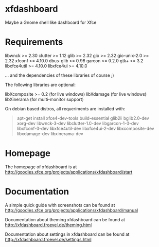 xfdashboard
===========

Maybe a Gnome shell like dashboard for Xfce


Requirements
============

libwnck >= 2.30
clutter >= 1.12
glib >= 2.32
gio >= 2.32
gio-unix-2.0 >= 2.32
xfconf >= 4.10.0
dbus-glib >= 0.98
garcon >= 0.2.0
gtk+ >= 3.2
libxfce4util >= 4.10.0
libxfce4ui >= 4.10.0

... and the dependencies of these libraries of course ;)


The following libraries are optional:

libXcomposite >= 0.2 (for live windows)
libXdamage (for live windows)
libXinerama (for multi-monitor support)


On debian based distros, all requeriments are installed with:

> apt-get install xfce4-dev-tools build-essential glib2li bglib2.0-dev xorg-dev libwnck-3-dev libclutter-1.0-dev libgarcon-1-0-dev libxfconf-0-dev libxfce4util-dev libxfce4ui-2-dev libxcomposite-dev libxdamage-dev libxinerama-dev


Homepage
========

The homepage of xfdashboard is at http://goodies.xfce.org/projects/applications/xfdashboard/start


Documentation
=============

A simple quick guide with screenshots can be found at http://goodies.xfce.org/projects/applications/xfdashboard/manual

Documentation about theming xfdashboard can be found at http://xfdashboard.froevel.de/theming.html

Documentation about settings in xfdashboard can be found at http://xfdashboard.froevel.de/settings.html
